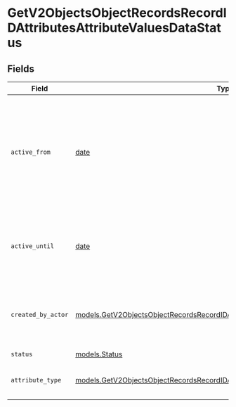 # GetV2ObjectsObjectRecordsRecordIDAttributesAttributeValuesDataStatus


## Fields

| Field                                                                                                                                                                              | Type                                                                                                                                                                               | Required                                                                                                                                                                           | Description                                                                                                                                                                        | Example                                                                                                                                                                            |
| ---------------------------------------------------------------------------------------------------------------------------------------------------------------------------------- | ---------------------------------------------------------------------------------------------------------------------------------------------------------------------------------- | ---------------------------------------------------------------------------------------------------------------------------------------------------------------------------------- | ---------------------------------------------------------------------------------------------------------------------------------------------------------------------------------- | ---------------------------------------------------------------------------------------------------------------------------------------------------------------------------------- |
| `active_from`                                                                                                                                                                      | [date](https://docs.python.org/3/library/datetime.html#date-objects)                                                                                                               | :heavy_check_mark:                                                                                                                                                                 | The point in time at which this value was made "active". `active_from` can be considered roughly analogous to `created_at`.                                                        | 2023-01-01T15:00:00.000000000Z                                                                                                                                                     |
| `active_until`                                                                                                                                                                     | [date](https://docs.python.org/3/library/datetime.html#date-objects)                                                                                                               | :heavy_check_mark:                                                                                                                                                                 | The point in time at which this value was deactivated. If `null`, the value is active.                                                                                             | 2023-01-01T15:00:00.000000000Z                                                                                                                                                     |
| `created_by_actor`                                                                                                                                                                 | [models.GetV2ObjectsObjectRecordsRecordIDAttributesAttributeValuesCreatedByActor13](../models/getv2objectsobjectrecordsrecordidattributesattributevaluescreatedbyactor13.md)       | :heavy_check_mark:                                                                                                                                                                 | The actor that created this value.                                                                                                                                                 | {<br/>"type": "workspace-member",<br/>"id": "50cf242c-7fa3-4cad-87d0-75b1af71c57b"<br/>}                                                                                           |
| `status`                                                                                                                                                                           | [models.Status](../models/status.md)                                                                                                                                               | :heavy_check_mark:                                                                                                                                                                 | N/A                                                                                                                                                                                |                                                                                                                                                                                    |
| `attribute_type`                                                                                                                                                                   | [models.GetV2ObjectsObjectRecordsRecordIDAttributesAttributeValuesAttributeTypeStatus](../models/getv2objectsobjectrecordsrecordidattributesattributevaluesattributetypestatus.md) | :heavy_check_mark:                                                                                                                                                                 | The attribute type of the value.                                                                                                                                                   | status                                                                                                                                                                             |